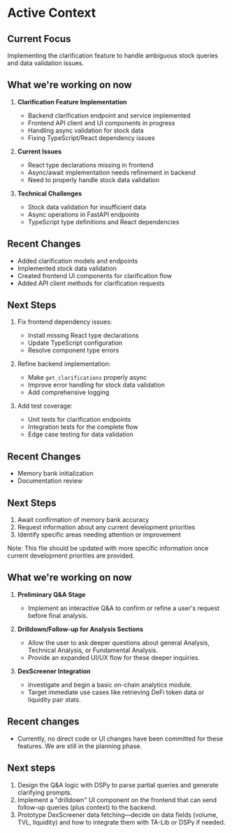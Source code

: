 # Active Context

## Current Focus
Implementing the clarification feature to handle ambiguous stock queries and data validation issues.

## What we're working on now
1. **Clarification Feature Implementation**
   - Backend clarification endpoint and service implemented
   - Frontend API client and UI components in progress
   - Handling async validation for stock data
   - Fixing TypeScript/React dependency issues

2. **Current Issues**
   - React type declarations missing in frontend
   - Async/await implementation needs refinement in backend
   - Need to properly handle stock data validation

3. **Technical Challenges**
   - Stock data validation for insufficient data
   - Async operations in FastAPI endpoints
   - TypeScript type definitions and React dependencies

## Recent Changes
- Added clarification models and endpoints
- Implemented stock data validation
- Created frontend UI components for clarification flow
- Added API client methods for clarification requests

## Next Steps
1. Fix frontend dependency issues:
   - Install missing React type declarations
   - Update TypeScript configuration
   - Resolve component type errors

2. Refine backend implementation:
   - Make `get_clarifications` properly async
   - Improve error handling for stock data validation
   - Add comprehensive logging

3. Add test coverage:
   - Unit tests for clarification endpoints
   - Integration tests for the complete flow
   - Edge case testing for data validation

## Recent Changes
- Memory bank initialization
- Documentation review

## Next Steps
1. Await confirmation of memory bank accuracy
2. Request information about any current development priorities
3. Identify specific areas needing attention or improvement

Note: This file should be updated with more specific information once current development priorities are provided.

## What we're working on now
1. **Preliminary Q&A Stage**  
   - Implement an interactive Q&A to confirm or refine a user's request before final analysis.

2. **Drilldown/Follow-up for Analysis Sections**  
   - Allow the user to ask deeper questions about general Analysis, Technical Analysis, or Fundamental Analysis.  
   - Provide an expanded UI/UX flow for these deeper inquiries.

3. **DexScreener Integration**  
   - Investigate and begin a basic on-chain analytics module.  
   - Target immediate use cases like retrieving DeFi token data or liquidity pair stats.

## Recent changes
- Currently, no direct code or UI changes have been committed for these features. We are still in the planning phase.

## Next steps
1. Design the Q&A logic with DSPy to parse partial queries and generate clarifying prompts.  
2. Implement a "drilldown" UI component on the frontend that can send follow-up queries (plus context) to the backend.  
3. Prototype DexScreener data fetching—decide on data fields (volume, TVL, liquidity) and how to integrate them with TA-Lib or DSPy if needed. 